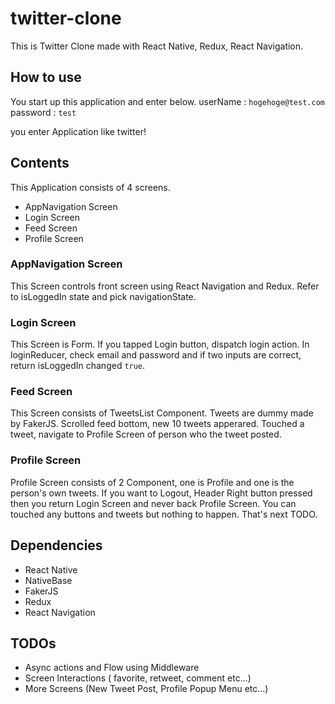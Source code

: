 # twitter-clone
This is Twitter Clone made with React Native, Redux, React Navigation.

## How to use
You start up this application and enter below. 
userName : `hogehoge@test.com`
password : `test`

you enter Application like twitter!


## Contents
This Application consists of 4 screens. 

- AppNavigation Screen
- Login Screen
- Feed Screen
- Profile Screen

### AppNavigation Screen
This Screen controls front screen using React Navigation and Redux.
Refer to isLoggedIn state and pick navigationState.

### Login Screen
This Screen is Form.
If you tapped Login button, dispatch login action.
In loginReducer, check email and password and if two inputs are correct, return isLoggedIn changed `true`.

### Feed Screen
This Screen consists of TweetsList Component.
Tweets are dummy made by FakerJS.
Scrolled feed bottom, new 10 tweets apperared.
Touched a tweet, navigate to Profile Screen of person who the tweet posted.

### Profile Screen
Profile Screen consists of 2 Component, one is Profile and one is the person's own tweets.
If you want to Logout, Header Right button pressed then you return Login Screen and never back Profile Screen. 
You can touched any buttons and tweets but nothing to happen.
That's next TODO.



## Dependencies
- React Native
- NativeBase
- FakerJS
- Redux
- React Navigation

## TODOs
- Async actions and Flow using Middleware
- Screen Interactions ( favorite, retweet, comment etc...)
- More Screens (New Tweet Post, Profile Popup Menu etc...)
